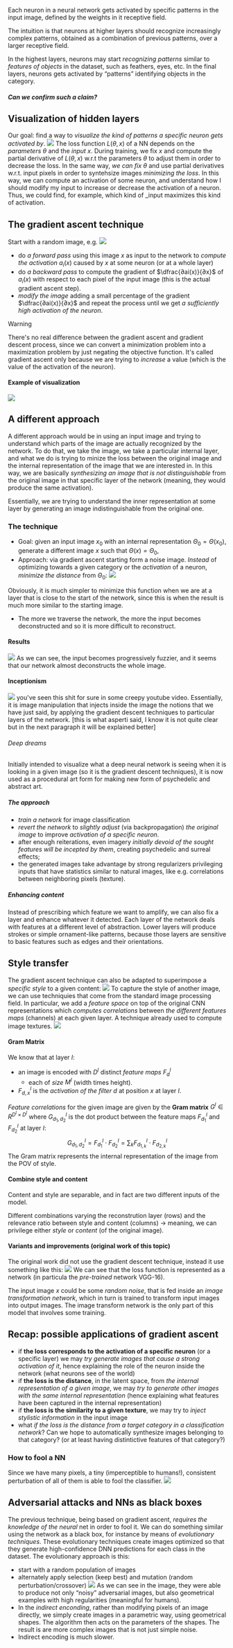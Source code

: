 Each neuron in a neural network gets activated by specific patterns in the input image, defined by the weights in it receptive field.

The intuition is that neurons at higher layers should recognize increasingly complex patterns, obtained as a combination of previous patterns, over a larger receptive field. 

In the highest layers, neurons may start _recognizing patterns_ similar to _features of objects_ in the dataset, such as feathers, eyes, etc. In the final layers, neurons gets activated by “patterns” identifying objects in the category. 

##### Can we confirm such a claim?

## Visualization of hidden layers
Our goal: find a way to _visualize the kind of patterns a specific neuron gets activated by_.
![](images/visualize.png)
The loss function $L(θ, x)$ of a NN depends on the _parameters_ $θ$ and the _input_ $x$. 
During training, we fix $x$ and compute the partial derivative of $L(θ, x)$ w.r.t the parameters $θ$ to adjust them in order to decrease the loss.
In the same way, _we can fix_ $θ$ and use partial derivatives w.r.t. input pixels in order to syntehsize images _minimizing the loss_. 
In this way, we can compute an activation of some neuron, and understand how I should modify my input to increase or decrease the activation of a neuron. Thus, we could find, for example, which kind of _input maximizes this kind of activation. 

## The gradient ascent technique
Start with a random image, e.g.
![](images/noise.png)
- do _a forward pass_ using this image $x$ as input to the network to _compute the activation_ $a_i(x)$ caused by $x$ at some neuron (or at a whole layer) 
- do _a backward pass_ to compute the gradient of $\dfrac{∂ai(x)}{∂x}$ of $a_i(x)$ with respect to each pixel of the input image (this is the actual gradient ascent step). 
- _modify the image_ adding a small percentage of the gradient $\dfrac{∂ai(x)}{∂x}$ and repeat the process until we get _a sufficiently high activation of the neuron_.

> [!WARNING]
> There's no real difference between the gradient ascent and gradient descent process, since we can convert a minimization problem into a maximization problem by just negating the objective function.
> It's called gradient ascent only because we are trying to _increase_ a value (which is the value of the activation of the neuron). 

#### Example of visualization
![](images/visualization-example.png)

## A different approach
A different approach would be in using an input image and trying to understand which parts of the image are actually recognized by the network. 
To do that, we take the image, we take a particular internal layer, and what we do is trying to minize the loss between the original image and the internal representation of the image that we are interested in. In this way, we are basically _synthesizing an image_ _that is not distinguishable_ from the original image in that specific layer of the network (meaning, they would produce the same activation). 

Essentially, we are trying to understand the inner representation at some layer by generating an image indistinguishable from the original one.

### The technique
- Goal: given an input image $x_0$ with an internal representation $Θ_0 = Θ(x_0)$, generate a different image $x$ such that $Θ(x) = Θ_0$, 
- Approach: via gradient ascent starting form a noise image. _Instead_ of optimizing towards a given category or the _activation_ of a neuron, _minimize the distance_ from $Θ_0$:
![](images/formula-gradient-ascent.png)

Obviously, it is much simpler to minimize this function when we are at a layer that is close to the start of the network, since this is when the result is much more similar to the starting image.
- The more we traverse the network, the more the input becomes deconstructed and so it is more difficult to reconstruct. 

#### Results
![](images/results-ga.png)
As we can see, the input becomes progressively fuzzier, and it seems that our network almost deconstructs the whole image. 

#### Inceptionism
![](images/inceptionism.png)
you've seen this shit for sure in some creepy youtube video. 
Essentially, it is image manipulation that injects inside the image the notions that we have just said, by applying the gradient descent techniques to particular layers of the network. 
\[this is what asperti said, I know it is not quite clear but in the next paragraph it will be explained better\]

###### Deep dreams
Initially intended to visualize what a deep neural network is seeing when it is looking in a given image (so it is the gradient descent techniques), it is now used as a procedural art form for making new form of psychedelic and abstract art. 

##### The approach
- _train a network_ for image classification 
- _revert the network_ to _slightly adjust_ (via backpropagation) _the original image_ to improve _activation of a specific neuron_. 
- after enough reiterations, even imagery _initially devoid of the sought features will be incepted by them_, creating psychedelic and surreal effects; 
- the generated images take advantage by strong regularizers privileging inputs that have statistics similar to natural images, like e.g. correlations between neighboring pixels (texture).

##### Enhancing content
Instead of prescribing which feature we want to amplify, we can also fix a layer and enhance whatever it detected.
Each layer of the network deals with features at a different level of abstraction. 
Lower layers will produce strokes or simple ornament-like patterns, because those layers are sensitive to basic features such as edges and their orientations.

## Style transfer
The gradient ascent technique can also be adapted to superimpose a _specific style_ to a given content:
![](images/style-transfer.png)
To capture the style of another image, we can use techniquies that come from the standard image processing field. In particular, we add a _feature space_ on top of the original CNN representations which _computes correlations_ between _the different features maps_ (channels) at each given layer. A technique already used to compute image textures.
![](images/style-recontruction.png)

#### Gram Matrix
We know that at layer $l$:
- an image is encoded with $D^l$  distinct _feature maps_ $F^l_d$
	- each of _size_ $M^l$ (width times height).
- $F^l_{d,x}$ is the _activation of the filter_ $d$ at position $x$ at layer $l$.

_Feature correlations_ for the given image are given by the __Gram matrix__ $G^l \in R^{D^l \times D^l}$ where $G^l_{d_1, d_2}$ is the dot product between the feature maps $F^l_{d_1}$ and $F^l_{d_2}$ at layer $l$:
$$
G^l_{d_1, d_2} = F^l_{d_1} \cdot F^l_{d_2} = \sum_k   F^l_{d_{1,k}} \cdot F^l_{d_{2,k}}
$$
The Gram matrix represents the internal representation of the image from the POV of style. 

#### Combine style and content
Content and style are separable, and in fact are two different inputs of the model. 

Different combinations varying the reconstrution layer (rows) and the relevance ratio between style and content (columns) -> meaning, we can privilege either _style_ or _content_ (of the original image).

#### Variants and improvements (original work of this topic)
The original work did not use the gradient descent technique, instead it use something like this:
![](images/the-model-style-trans.png)
We can see that the loss function is represented as a network (in particula the _pre-trained_ network VGG-16).

The input image $x$ could be some _random noise_, that is fed inside an _image transformation network_, which in turn is trained to transform input images into output images. 
The image transform network is the only part of this model that involves some training. 

## Recap: possible applications of gradient ascent
- if __the loss corresponds to the activation of a specific neuron__ (or a specific layer) we may _try generate images that cause a strong activation of it_, hence explaining the role of the neuron inside the network (what neurons see of the world) 
- if __the loss is the distance__, in the latent space, from _the internal representation of a given image_, we may _try to generate other images with the same internal representation_ (hence explaining what features have been captured in the internal representation) 
- if __the loss is the similarity to a given texture__, we may try to _inject stylistic information_ in the input image 
- what _if the loss is the distance from a target category in a classification network_? Can we hope to automatically synthesize images belonging to that category? (or at least having distintictive features of that category?)

### How to fool a NN
Since we have many pixels, a tiny (imperceptible to humans!), consistent perturbation of all of them is able to fool the classifier.
![](images/nn-fool.png)

## Adversarial attacks and NNs as black boxes
The previous technique, being based on gradient ascent, _requires the knowledge of the neural_ net in order to fool it.
We can do something similar using the network as a black box, for instance by means of _evolutionary techniques_.
These evolutionary techniques create images optimized so that they generate high-confidence DNN predictions for each class in the dataset. 
The evolutionary approach is this:
- start with a random population of images 
- alternately apply selection (keep best) and mutation (random perturbation/crossover)
![](images/adversarial-attacks-example.png)
As we can see in the image, they were able to produce not only “noisy” adversarial images, but also geometrical examples with high regularities (meaningful for humans).
- In the _indirect enconding_, rather than modifying pixels of an image directly, we simply create images in a parametric way, using geometrical shapes. The algorithm then acts on the parameters of the shapes. The result is are more complex images that is not just simple noise. 
- Indirect encoding is much slower. 

